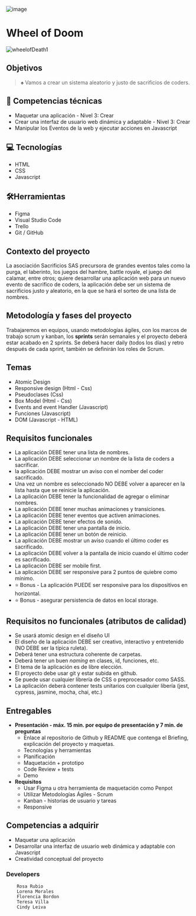![image](https://github.com/florienborg/wheel-of-doom/assets/131755081/423d1cc8-b9c4-4e98-8afc-1a1bbfa6b0e1)
# Wheel of Doom
![wheelofDeath1](https://github.com/florienborg/wheel-of-doom/assets/131755081/29358bc2-5eab-4c27-b9d4-cc1cb3209a6d)

## Objetivos

> ♠️ Vamos a crear un sistema aleatorio y justo de sacrificios de coders.
> 

## 📓 Competencias técnicas

- Maquetar una aplicación - Nivel 3: Crear
- Crear una interfaz de usuario web dinámica y adaptable - Nivel 3: Crear
- Manipular los Eventos de la web y ejecutar acciones en Javascript

## 💻 Tecnologías

- HTML
- CSS
- Javascript

## 🛠Herramientas

- Figma
- Visual Studio Code
- Trello
- Git / GitHub

## Contexto del proyecto

La asociación Sacrificios SAS precursora de grandes eventos tales como la purga, el laberinto, los juegos del hambre, battle royale, el juego del calamar, entre otros; quiere desarrollar una aplicación web para un nuevo evento de sacrifico de coders, la aplicación debe ser un sistema de sacrificios justo y aleatorio, en la que se hará el sorteo de una lista de nombres. 

## Metodología y fases del proyecto

Trabajaremos en equipos, usando metodologías ágiles, con los marcos de trabajo scrum y kanban, los **sprints** serán semanales y el proyecto deberá estar acabado en 2 sprints. Se deberá hacer daily (todos los días) y retro después de cada sprint, también se definirán los roles de Scrum.

## Temas

- Atomic Design
- Responsive design  (Html - Css)
- Pseudoclases  (Css)
- Box Model (Html - Css)
- Events and event Handler (Javascript)
- Funciones (Javascript)
- DOM (Javascript - HTML)

## Requisitos funcionales

- La aplicación DEBE tener una lista de nombres.
- La aplicación DEBE seleccionar un nombre de la lista de coders a sacrificar.
- la aplicación DEBE mostrar un aviso con el nomber del coder sacrificado.
- Una vez un nombre es seleccionado NO DEBE volver a aparecer en la lista hasta que se reinicie la aplicación.
- La aplicación DEBE tener la funcionalidad de agregar o eliminar nombres.
- La aplicación DEBE tener muchas animaciones y transiciones.
- La aplicación DEBE tener eventos que activen animaciones.
- La aplicación DEBE tener efectos de sonido.
- La aplicación DEBE tener una pantalla de inicio.
- La aplicación DEBE tener un botón de reinicio.
- La aplicación DEBE mostrar un aviso cuando el último coder es sacrificado.
- La aplicación DEBE volver a la pantalla de inicio cuando el último coder es sacrificado.
- La aplicación DEBE ser mobile first.
- La aplicación DEBE ser responsive para 2 puntos de quiebre como mínimo.
- ⭐ Bonus - La aplicación PUEDE ser responsive para los dispositivos en horizontal.
- ⭐ Bonus - asegurar persistencia de datos en local storage.

## Requisitos no funcionales (atributos de calidad)

- Se usará atomic design en el diseño UI
- El diseño de la aplicación DEBE ser creativo, interactivo y entretenido (NO DEBE ser la típica ruleta).
- Deberá tener una estructura coherente de carpetas.
- Deberá tener un buen *naming* en clases, id, funciones, etc.
- El tema de la aplicación es de libre elección.
- El proyecto debe usar git y estar subida en github.
- Se puede usar cualquier librería de CSS o preprocesador como SASS.
- La aplicación deberá contener tests unitarios con cualquier libería (jest, cypress, jasmine, mocha, chai, etc.)

## Entregables

- **Presentación - máx. 15 min. por equipo de presentación y 7 min. de preguntas**
    - Enlace al repositorio de Github y README que contenga el Briefing, explicación del proyecto y maquetas.
    - Tecnologías y herramientas
    - Planificación
    - Maquetación + prototipo
    - Code Review + tests
    - Demo
- **Requisitos**
    - Usar Figma u otra herramienta de maquetación como Penpot
    - Utilizar Metodologías Ágiles - Scrum
    - Kanban - historias de usuario y tareas
    - Responsive

## Competencias a adquirir

- Maquetar una aplicación
- Desarrollar una interfaz de usuario web dinámica y adaptable con Javascript
- Creatividad conceptual del proyecto


### Developers

        Rosa Rubio
        Lorena Morales
        Florencia Bordon
        Teresa Villa
        Cindy Leiva
